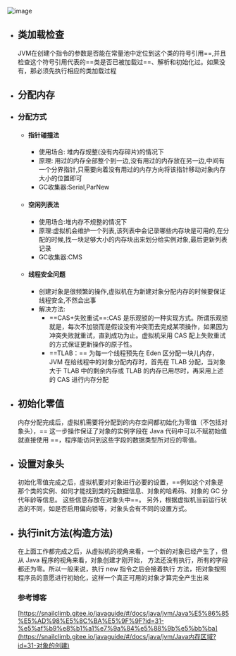 ![image](https://my-blog-to-use.oss-cn-beijing.aliyuncs.com/2019-6/Java%E5%88%9B%E5%BB%BA%E5%AF%B9%E8%B1%A1%E7%9A%84%E8%BF%87%E7%A8%8B.png)

- ## 类加载检查
    JVM在创建个指令的参数是否能在常量池中定位到这个类的符号引用==,并且检查这个符号引用代表的==类是否已被加载过==、解析和初始化过。如果没有，那必须先执行相应的类加载过程

- ## 分配内存

- ### 分配方式
    - #### 指针碰撞法
        - 使用场合: 堆内存规整(没有内存碎片)的情况下
        - 原理: 用过的内存全部整个到一边,没有用过的内存放在另一边,中间有一个分界指针,只需要向着没有用过的内存方向将该指针移动对象内存大小的位置即可
        - GC收集器:Serial,ParNew
    - #### 空闲列表法
        - 使用场合:堆内存不规整的情况下
        - 原理:虚拟机会维护一个列表,该列表中会记录哪些内存块是可用的,在分配的时候,找一块足够大小的内存块出来划分给实例对象,最后更新列表记录
        - GC收集器:CMS
    - #### 线程安全问题 
        - 创建对象是很频繁的操作,虚拟机在为新建对象分配内存的时候要保证线程安全,不然会出事
        - 解决方法:
            - ==CAS+失败重试==:CAS 是乐观锁的一种实现方式。所谓乐观锁就是，每次不加锁而是假设没有冲突而去完成某项操作，如果因为冲突失败就重试，直到成功为止。虚拟机采用 CAS 配上失败重试的方式保证更新操作的原子性。
            - ==TLAB：== 为每一个线程预先在 Eden 区分配一块儿内存，JVM 在给线程中的对象分配内存时，首先在 TLAB 分配，当对象大于 TLAB 中的剩余内存或 TLAB 的内存已用尽时，再采用上述的 CAS 进行内存分配

- ## 初始化零值
    内存分配完成后，虚拟机需要将分配到的内存空间都初始化为零值（不包括对象头），== 这一步操作保证了对象的实例字段在 Java 代码中可以不赋初始值就直接使用 ==，程序能访问到这些字段的数据类型所对应的零值。 
    
- ## 设置对象头
    初始化零值完成之后，虚拟机要对对象进行必要的设置，==例如这个对象是那个类的实例、如何才能找到类的元数据信息、对象的哈希码、对象的 GC 分代年龄等信息。 这些信息存放在对象头中==。 另外，根据虚拟机当前运行状态的不同，如是否启用偏向锁等，对象头会有不同的设置方式。
    
- ## 执行init方法(构造方法)
    在上面工作都完成之后，从虚拟机的视角来看，一个新的对象已经产生了，但从 Java 程序的视角来看，对象创建才刚开始，<init> 方法还没有执行，所有的字段都还为零。所以一般来说，执行 new 指令之后会接着执行 <init> 方法，把对象按照程序员的意愿进行初始化，这样一个真正可用的对象才算完全产生出来
    
    ### 参考博客
    
    [https://snailclimb.gitee.io/javaguide/#/docs/java/jvm/Java%E5%86%85%E5%AD%98%E5%8C%BA%E5%9F%9F?id=31-%e5%af%b9%e8%b1%a1%e7%9a%84%e5%88%9b%e5%bb%ba](https://snailclimb.gitee.io/javaguide/#/docs/java/jvm/Java内存区域?id=31-对象的创建)


